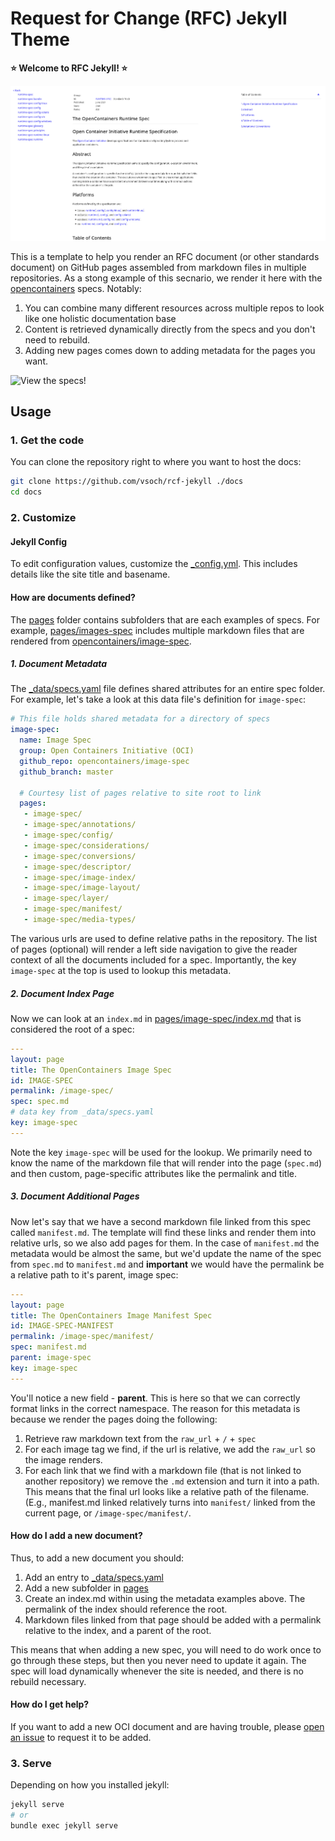# Request for Change (RFC) Jekyll Theme

**⭐️ Welcome to RFC Jekyll! ⭐️**

![assets/img/runtime-spec.png](assets/img/runtime-spec.png)

This is a template to help you render an RFC document (or other standards document)
on GitHub pages assembled from markdown files in multiple repositories. As a stong
example of this secnario, we render it here with the [opencontainers](https://github.com/opencontainers)
specs. Notably:

1. You can combine many different resources across multiple repos to look like one holistic documentation base
2. Content is retrieved dynamically directly from the specs and you don't need to rebuild.
3. Adding new pages comes down to adding metadata for the pages you want.

![View the specs!](https://vsoch.github.io/rfc-jekyll/)

## Usage

### 1. Get the code

You can clone the repository right to where you want to host the docs:

```bash
git clone https://github.com/vsoch/rcf-jekyll ./docs
cd docs
```

### 2. Customize

#### Jekyll Config

To edit configuration values, customize the [_config.yml](https://github.com/vsoch/rfc-jekyll/blob/master/_config.yml).
This includes details like the site title and basename.

#### How are documents defined?

The [pages](pages) folder contains subfolders that are each examples of specs.
For example, [pages/images-spec](pages/image-spec) includes multiple markdown
files that are rendered from [opencontainers/image-spec](https://github.com/opencontainers/image-spec).

##### 1. Document Metadata

The [_data/specs.yaml](_data/specs.yaml) file defines shared attributes for an
entire spec folder. For example, let's take a look at this data file's definition
for `image-spec`:

```yaml
# This file holds shared metadata for a directory of specs
image-spec:
  name: Image Spec
  group: Open Containers Initiative (OCI)
  github_repo: opencontainers/image-spec
  github_branch: master

  # Courtesy list of pages relative to site root to link
  pages:
   - image-spec/
   - image-spec/annotations/
   - image-spec/config/
   - image-spec/considerations/
   - image-spec/conversions/
   - image-spec/descriptor/
   - image-spec/image-index/
   - image-spec/image-layout/
   - image-spec/layer/
   - image-spec/manifest/
   - image-spec/media-types/
```

The various urls are used to define relative paths in the repository. The list
of pages (optional) will render a left side navigation to give the reader
context of all the documents included for a spec. Importantly, the key `image-spec`
at the top is used to lookup this metadata.

##### 2. Document Index Page

Now we can look at an `index.md`
in [pages/image-spec/index.md](pages/image-spec/index.md) that is considered the
root of a spec:

```yaml
---
layout: page
title: The OpenContainers Image Spec
id: IMAGE-SPEC
permalink: /image-spec/
spec: spec.md
# data key from _data/specs.yaml
key: image-spec
---
```

Note the key `image-spec` will be used for the lookup. We primarily need to know
the name of the markdown file that will render into the page (`spec.md`) and then
custom, page-specific attributes like the permalink and title.

##### 3. Document Additional Pages

Now let's say that we have a second markdown file linked from this spec called `manifest.md`.
The template will find these links and render them into relative urls, so we also add
pages for them. In the case of `manifest.md` the metadata would be almost the same, 
but we'd update the name of the spec from `spec.md` to `manifest.md` and **important**
we would have the permalink be a relative path to it's parent, image spec:

```yaml
---
layout: page
title: The OpenContainers Image Manifest Spec
id: IMAGE-SPEC-MANIFEST
permalink: /image-spec/manifest/
spec: manifest.md
parent: image-spec
key: image-spec
---
```

You'll notice a new field - **parent**. This is here so that we can correctly
format links in the correct namespace. The reason for this metadata is because we render the pages doing the following:

1. Retrieve raw markdown text from the `raw_url` + `/` + `spec`
2. For each image tag we find, if the url is relative, we add the `raw_url` so the image renders.
3. For each link that we find with a markdown file (that is not linked to another repository) we remove the `.md` extension and turn it into a path. This means that the final url looks like a relative path of the filename. (E.g., manifest.md linked relatively turns into `manifest/` linked from the current page, or `/image-spec/manifest/`.


#### How do I add a new document?

Thus, to add a new document you should:

1. Add an entry to [_data/specs.yaml](_data/specs.yaml)
2. Add a new subfolder in [pages](pages)
3. Create an index.md within using the metadata examples above. The permalink of the index should reference the root.
4. Markdown files linked from that page should be added with a permalink relative to the index, and a parent of the root.

This means that when adding a new spec, you will need to do work once to go through these steps,
but then you never need to update it again. The spec will load dynamically whenever the site is needed,
and there is no rebuild necessary. 

#### How do I get help?

If you want to add a new OCI document and are having trouble, please [open an issue](https://github.com/vsoch/rfc-jekyll/issues)
to request it to be added.

### 3. Serve

Depending on how you installed jekyll:

```bash
jekyll serve
# or
bundle exec jekyll serve
```
